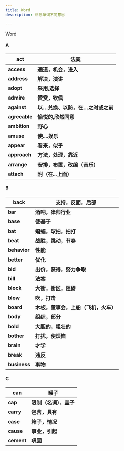 ```yaml
---
title: Word
description: 熟悉单词不同意思

---
```




Word



#### A

| act           | 法案                             |
| ------------- | -------------------------------- |
| **access**    | **通道，机会，进入**             |
| **address**   | **解决，演讲**                   |
| **adopt**     | **采用,选择**                    |
| **admire**    | **赞赏，钦佩**                   |
| **against**   | **以…兑换、以防，在…之时或之前** |
| **agreeable** | **愉悦的,欣然同意**              |
| **ambition**  | **野心**                         |
| **amuse**     | **使....娱乐**                   |
| **appear**    | **看来，似乎**                   |
| **approach**  | **方法，处理，靠近**             |
| **arrange**   | **安排，布置，改编（音乐）**     |
| **attach**    | **附（在...上面）**              |

#### B

| back         | 支持，反面，后部                     |
| ------------ | ------------------------------------ |
| **bar**      | **酒吧，律师行业**                   |
| **base**     | **使基于**                           |
| **bat**      | **蝙蝠，球拍，拍打**                 |
| **beat**     | **战胜，跳动，节奏**                 |
| **behavior** | **性能**                             |
| **better**   | **优化**                             |
| **bid**      | **出价，获得，努力争取**             |
| **bill**     | **法案**                             |
| **block**    | **大街，街区，阻碍**                 |
| **blow**     | **吹，打击**                         |
| **board**    | **木板，董事会，上船（飞机，火车）** |
| **body**     | **组织，部分**                       |
| **bold**     | **大胆的，粗壮的**                   |
| **bother**   | **打扰，使烦恼**                     |
| **brain**    | **才学**                             |
| **break**    | **违反**                             |
| **business** | **事物**                             |

#### C

| can        | 罐子                   |
| ---------- | ---------------------- |
| **cap**    | **限制（名词），盖子** |
| **carry**  | **包含，具有**         |
| **case**   | **箱子，情况**         |
| **cause**  | **事业，引起**         |
| **cement** | **巩固**               |